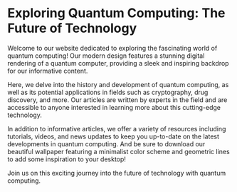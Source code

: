 <!--font:Inter-->

# Exploring Quantum Computing: The Future of Technology

Welcome to our website dedicated to exploring the fascinating world of quantum computing! Our modern design features a stunning digital rendering of a quantum computer, providing a sleek and inspiring backdrop for our informative content.

Here, we delve into the history and development of quantum computing, as well as its potential applications in fields such as cryptography, drug discovery, and more. Our articles are written by experts in the field and are accessible to anyone interested in learning more about this cutting-edge technology.

In addition to informative articles, we offer a variety of resources including tutorials, videos, and news updates to keep you up-to-date on the latest developments in quantum computing. And be sure to download our beautiful wallpaper featuring a minimalist color scheme and geometric lines to add some inspiration to your desktop!

Join us on this exciting journey into the future of technology with quantum computing.

<!--

Write me markdown content of website with wallpaper:

"A wallpaper featuring a digital rendering of a quantum computer, with a minimalist color scheme and geometric lines."

The header of the page should not be copy of the text but rather a real content of the website which is using this wallpaper.


---


# Quantum Computing Wallpaper

Enhance your desktop with our stunning wallpaper featuring a digital rendering of a quantum computer. The minimalist color scheme and geometric lines create a sleek and modern look that is perfect for any tech enthusiast.

Whether you're a quantum computing expert or just starting to learn about this exciting field, our wallpaper is sure to inspire and motivate you. It's the perfect addition to any workspace, providing a visual reminder of the incredible potential of quantum computing.

Download our wallpaper today and add a touch of cutting-edge technology to your desktop!


---


Heading should not include word "wallpaper". The website should not be about the wallpaper itself, wallpaper is just a related background, rewrite whole content.


---


# Quantum Computing: Exploring the Future of Technology

Welcome to our website dedicated to exploring the exciting world of quantum computing! Our minimalist design features a stunning digital rendering of a quantum computer, providing a sleek and modern backdrop for our content.

Here, we delve into the fascinating field of quantum computing, from its history and development to its potential applications in fields such as cryptography, drug discovery, and more. Our articles are written by experts in the field and are accessible to anyone interested in learning more about this cutting-edge technology.

In addition to informative articles, we also offer resources such as tutorials, videos, and news updates to keep you up-to-date on the latest developments in quantum computing. And don't forget to download our beautiful wallpaper featuring a digital rendering of a quantum computer to add some inspiration to your desktop!

Join us on this exciting journey into the future of technology with quantum computing.


---


Heading is too long, rewrite whole content.


---


# Discovering Quantum Computing: Exploring the Future of Technology

Welcome to our website dedicated to exploring the fascinating world of quantum computing! Our sleek and modern design features a stunning digital rendering of a quantum computer, serving as a backdrop for our informative content.

Here, we delve into the history and development of quantum computing, as well as its potential applications in fields such as cryptography, drug discovery, and more. Our articles are written by experts in the field and are accessible to anyone interested in learning more about this cutting-edge technology.

In addition to informative articles, we offer a variety of resources including tutorials, videos, and news updates to keep you up-to-date on the latest developments in quantum computing. And be sure to download our beautiful wallpaper featuring a minimalist color scheme and geometric lines for a touch of inspiration on your desktop!

Join us on this exciting journey into the future of technology with quantum computing.


---


Heading is too long, rewrite whole content.


---


# Exploring Quantum Computing: The Future of Technology

Welcome to our website dedicated to exploring the fascinating world of quantum computing! Our modern design features a stunning digital rendering of a quantum computer, providing a sleek and inspiring backdrop for our informative content.

Here, we delve into the history and development of quantum computing, as well as its potential applications in fields such as cryptography, drug discovery, and more. Our articles are written by experts in the field and are accessible to anyone interested in learning more about this cutting-edge technology.

In addition to informative articles, we offer a variety of resources including tutorials, videos, and news updates to keep you up-to-date on the latest developments in quantum computing. And be sure to download our beautiful wallpaper featuring a minimalist color scheme and geometric lines to add some inspiration to your desktop!

Join us on this exciting journey into the future of technology with quantum computing.


---


Write me a Google font which is best fitting for the website.

Pick from the list:
- Futura
- Roboto
- Raleway
- Lato
- Montserrat
- Alegreya
- Poppins
- Dancing Script
- Open Sans
- Exo 2
- IBM Plex Sans
- Inter
- Barlow Condensed
- Great Vibes
- Lobster
- Playfair Display
- Orbitron


Write just the font name nothing else.


---


Inter

-->

